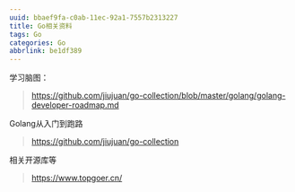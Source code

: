 ```yaml
---
uuid: bbaef9fa-c0ab-11ec-92a1-7557b2313227
title: Go相关资料
tags: Go
categories: Go
abbrlink: be1df389
---
```


学习脑图：

> https://github.com/jiujuan/go-collection/blob/master/golang/golang-developer-roadmap.md

Golang从入门到跑路

> https://github.com/jiujuan/go-collection

相关开源库等

> https://www.topgoer.cn/
